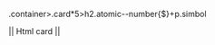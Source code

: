 .container>.card\*5>h2.atomic--number{$}+p.simbol

|| Html card ||

<!--
  <div class="card">
   <div class="space-between">
    <h2 class="atomic--number">1</h2>
    <h2 class="weight">22.99</h2>
   </div>

   <div class="direction-column">
    <p class="shortcut" id="cut">H</p>
    <p class="name">Boron</p>
   </div>
  </div>
  <div class="card">
   <h2 class="atomic--number">1</h2>
   <p class="weight">6.64</p>
   <p class="shortcut" id="cut">H</p>
   <p class="name">Lithium</p>
  </div>
  <div class="card">
   <h2 class="atomic--number">30</h2>
   <p class="weight">22.99</p>
   <p class="shortcut" id="cut">Zn</p>
   <p class="name">Zinc</p>
  </div>
  <div class="card">
   <h2 class="atomic--number">10</h2>
   <p class="weight">20.18</p>
   <p class="shortcut" id="cut">Ne</p>
   <p class="name">Neon</p>
  </div>
  <div class="card">
   <h2 class="atomic--number">5</h2>
   <p class="weight">10.81</p>
   <p class="shortcut" id="cut">B</p>
   <p class="name">Boron</p>
  </div>
  <div class="card">
   <h2 class="atomic--number">1</h2>
   <p class="weight">22.990</p>
   <p class="shortcut" id="cut">B</p>
   <p class="name">Boron</p>
  </div>
  <div class="card">
   <h2 class="atomic--number">1</h2>
   <p class="weight">22.990</p>
   <p class="shortcut" id="cut">H</p>
   <p class="name">Hydrogen</p>
  </div> -->
  <!-- <div class="card">
   <h2 class="atomic--number">1</h2>
   <p class="weight">22.990</p>
   <p class="shortcut" id="cut">H</p>
   <p class="name">Hydrogen</p>
  </div>
  <div class="card">
   <h2 class="atomic--number">1</h2>
   <p class="weight">22.990</p>
   <p class="shortcut" id="cut">H</p>
   <p class="name">Hydrogen</p>
  </div>
  <div class="card">
   <h2 class="atomic--number">1</h2>
   <p class="weight">22.990</p>
   <p class="shortcut" id="cut">H</p>
   <p class="name">Hydrogen</p>
  </div>
  <div class="card">
   <h2 class="atomic--number">1</h2>
   <p class="weight">22.990</p>
   <p class="shortcut" id="cut">H</p>
   <p class="name">Hydrogen</p>
  </div>
  <div class="card">
   <h2 class="atomic--number">1</h2>
   <p class="weight">22.990</p>
   <p class="shortcut" id="cut">H</p>
   <p class="name">Hydrogen</p>
  </div>
  <div class="card">
   <h2 class="atomic--number">1</h2>
   <p class="weight">22.990</p>
   <p class="shortcut" id="cut">H</p>
   <p class="name">Hydrogen</p>
  </div>
  <div class="card">
   <h2 class="atomic--number">1</h2>
   <p class="weight">22.990</p>
   <p class="shortcut" id="cut">H</p>
   <p class="name">Hydrogen</p>
  </div>
  <div class="card">
   <h2 class="atomic--number">1</h2>
   <p class="weight">22.990</p>
   <p class="shortcut" id="cut">H</p>
   <p class="name">Hydrogen</p>
  </div>
  <div class="card">
   <h2 class="atomic--number">1</h2>
   <p class="weight">22.990</p>
   <p class="shortcut" id="cut">H</p>
   <p class="name">Hydrogen</p>
  </div>
  <div class="card">
   <h2 class="atomic--number">5</h2>
   <p class="weight">22.99</p>
   <p class="shortcut" id="cut">B</p>
   <p class="name">Boron</p>
  </div> -->
